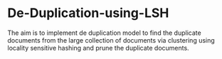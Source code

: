 # De-Duplication-using-LSH
The aim is to implement de duplication model to find the duplicate documents from the large collection of documents via clustering using locality sensitive hashing and prune the duplicate documents.
